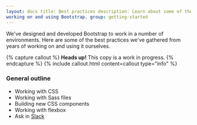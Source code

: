 ```yaml
---
layout: docs title: Best practices description: Learn about some of the best practices we've gathered from years of
working on and using Bootstrap. group: getting-started
---
```


We've designed and developed Bootstrap to work in a number of environments. Here are some of the best practices we've
gathered from years of working on and using it ourselves.

{% capture callout %}
**Heads up!** This copy is a work in progress. {% endcapture %} {% include callout.html content=callout type="info" %}

### General outline

- Working with CSS
- Working with Sass files
- Building new CSS components
- Working with flexbox
- Ask in [Slack](https://bootstrap-slack.herokuapp.com/)
